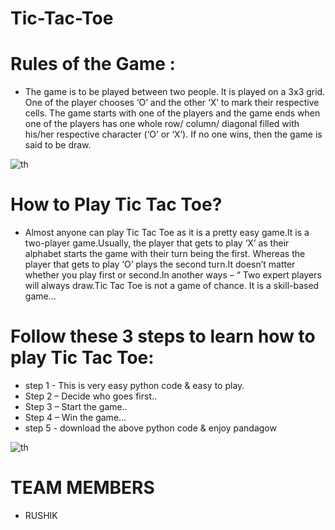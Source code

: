 # Tic-Tac-Toe

# Rules of the Game :
* The game is to be played between two people. It is played on a 3x3 grid. One of the player chooses ‘O’ and the other ‘X’ to mark their respective cells. The game starts with one of the players and the game ends when one of the players has one whole row/ column/ diagonal filled with his/her respective character (‘O’ or ‘X’). If no one wins, then the game is said to be draw.

![th](https://user-images.githubusercontent.com/98481882/182329934-d3799a98-28ec-4768-a3a5-1a7e7898d425.jpg)  


# How to Play Tic Tac Toe?
* Almost anyone can play Tic Tac Toe as it is a pretty easy game.It is a two-player game.Usually, the player that gets to play ‘X’ as their alphabet starts the game with their turn being the first. Whereas the player that gets to play ‘O’ plays the second turn.It doesn’t matter whether you play first or second.In another ways – “ Two expert players will always draw.Tic Tac Toe is not a game of chance. It is a skill-based game...


# Follow these 3 steps to learn how to play Tic Tac Toe:

* step  1 - This is very easy python code & easy to play.
* Step  2 – Decide who goes first..
* Step  3 – Start the game..
* Step  4 – Win the game... 
* step  5 - download the above python code & enjoy pandagow

![th](https://user-images.githubusercontent.com/98481882/182332842-498e4692-fd51-41ce-9cb9-e608a857ae51.jpg)

# TEAM MEMBERS
* RUSHIK
